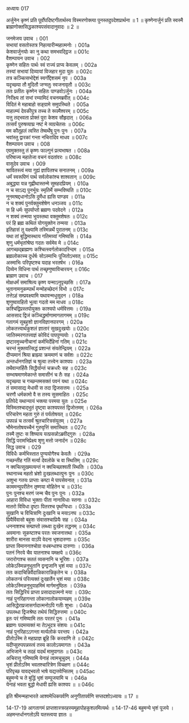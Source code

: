 अध्यायः 017

अर्जुनेन कृष्णं प्रति पूर्वोपदिष्टगीतार्थस्य विस्मरणोक्त्या पुनस्तदुपदेशप्रार्थना ॥ 1 ॥ कृष्णेनार्जुनं प्रति स्वस्मै ब्राह्मणोक्तसिद्धकाश्यपसंवादानुवादः ॥ 2 ॥

जनमेजय उवाच ।	001  
सभायां वसतोस्तत्र निहत्यारीन्महात्मनोः ।	001a  
केशवार्जुनयोः का नु कथा समभवद्द्विज ॥	001c  
वैशम्पायन उवाच ।	002  
कृष्णेन सहितः पार्थः स्वं राज्यं प्राप्य केवलम् ।	002a  
तस्यां सभायां दिव्यायां विजहार मुदा युतः ॥	002c  
तत्र कञ्चित्सभोद्देशं स्वर्गोद्देशसमं नृप ।	003a  
यदृच्छया तौ मुदितौ जग्मतुः स्वजनावृतौ ॥	003c  
ततः प्रतीतः कृष्णेन सहितः पाण्डवोऽर्जुनः ।	004a  
निरीक्ष्य तां सभां रम्यामिदं वचनमब्रवीत् ॥	004c  
विदितं मे महाबाहो सङ्ग्रामे समुपस्थिते ।	005a  
माहात्म्यं देवकीपुत्र तच्च ते रूपमैश्वरम् ॥	005c  
यत्तु तद्भवता प्रोक्तं पुरा केशव सौहृदात् ।	006a  
तत्सर्वं पुरुषव्याघ्र नष्टं मे व्यग्रचेतसः ॥	006c  
मम कौतूहलं त्वस्ति तेष्वर्थेषु पुनः पुनः ।	007a  
भवांस्तु द्वारकां गन्ता नचिरादिव माधव ॥	007c  
वैशम्पायन उवाच ।	008  
एवमुक्तस्तु तं कृष्णः फाल्गुनं प्रत्यभाषत ।	008a  
परिष्वज्य महातेजा वचनं वदतांवरः ॥	008c  
वासुदेव उवाच ।	009  
श्रावितस्त्वं मया गुह्यं ज्ञापितश्च सनातनम् ।	009a  
धर्मं स्वरूपिणं पार्थ सर्वलोकांश्च शाश्वतान् ॥	009c  
अबुद्ध्या यन्न गृह्णीथास्तन्मे सुमहदप्रियम् ।	010a  
न च साऽद्य पुनर्भूयः स्मृतिर्मे सम्भविष्यति ॥	010c  
नूनमश्रद्दधानोऽसि दुर्मेधा ह्यसि पाण्डव ।	011a  
न च शक्यं पुनर्वक्तुमशेषेण धनञ्जय ॥	011c  
स हि धर्मः सुपर्याप्तो ब्रह्मणः पदवेदने ।	012a  
न शक्यं तन्मया भूयस्तथा वक्तुमशेषतः ॥	012c  
परं हि ब्रह्म कथितं योगयुक्तेन तन्मया ।	013a  
इतिहासं तु वक्ष्यामि तस्मिन्नर्थे पुरातनम् ॥	013c  
यथा तां बुद्धिमास्थाय गतिमग्र्यां गमिष्यसि ।	014a  
शृणु धर्मभृतांश्रेष्ठ गदतः सर्वमेव मे ॥	014c  
आगच्छद्ब्राह्मणः कश्चित्स्वर्गलोकादरिन्दम ।	015a  
ब्रह्मलोकाच्च दुर्धर्षः सोऽस्माभिः पूजितोऽभवत् ॥	015c  
अस्माभिः परिपृष्टश्च यदाह भरतर्षभ ।	016a  
दिव्येन विधिना पार्थ तच्छृणुष्वाविचारयन् ॥	016c  
ब्राह्मण उवाच ।	017  
मोक्षधर्मं समाश्रित्य कृष्ण यन्माऽनुपृच्छसि ।	017a  
भूतानामनुकम्पार्थं मन्मोहच्छेदनं विभो ॥	017c  
तत्तेऽहं सम्प्रवक्ष्यामि यथावन्मधुसूदन ।	018a  
शृणुष्वावहितो भूत्वा गदतो मम माधव ॥	018c  
कश्चिद्विप्रस्तपोयुक्तः काश्यपो धर्मवित्तमः ।	019a  
आससाद द्विजं कञ्चिद्धर्माणामागतागमम् ॥	019c  
गतागमं सुबहुशो ज्ञानविज्ञानपारगम् ।	020a  
लोकतत्त्वार्थकुशलं ज्ञातारं सुखदुःखयोः ॥	020c  
जातिस्मरणतत्त्वज्ञं कोविदं पापपुण्ययोः ।	021a  
द्रष्टारमुच्चनीचानां कर्मभिर्देहिनां गतिम् ॥	021c  
चरन्तं मुक्तवत्सिद्धं प्रशान्तं संयतेन्द्रियम् ।	022a  
दीप्यमानं श्रिया ब्राह्म्या क्रममाणं च सर्वशः ॥	022c  
अन्तर्धानगतिज्ञं च श्रुत्वा तत्त्वेन काश्यपः ।	023a  
तथैवान्तर्हितैः सिद्धैर्यान्तं चक्रधरैः सह ॥	023c  
सम्भाषमाणमेकान्ते समासीनं च तैः सह ।	024a  
यदृच्छया च गच्छन्तमसक्तं पवनं यथा ॥	024c  
तं समासाद्य मेधावी स तदा द्विजसत्तमः ।	025a  
चरणौ धर्मकामो वै स तस्य सुसमाहितः ।	025c  
प्रतिपेदे यथान्यायं भक्त्या परमया युतः ॥	025e  
विस्मितश्चाद्भुतं दृष्ट्वा काश्यपस्तं द्विजोत्तमम् ।	026a  
परिचारेण महता गुरुं तं पर्यतोषयत् ॥	026c  
उपपन्नं च तत्सर्वं श्रुतचारित्रसंयुतम् ।	027a  
भौमेनातोषयच्चैनं गुरुवृत्तिं समास्थितः ॥	027c  
तस्मै तुष्टः स शिष्याय यत्प्रसन्नोऽब्रवीद्गुरुः ।	028a  
सिद्धिं परामभिप्रेक्ष्य शृणु मत्तो जनार्दन ॥	028c  
सिद्ध उवाच ।	029  
विविधैः कर्मभिस्तात पुण्ययोगैश्च केवलैः ।	029a  
गच्छन्तीह गतिं मर्त्या देवलोके च वा स्थितिम् ॥	029c  
न क्वचित्सुखमत्यन्तं न क्वचिच्छाश्वती स्थितिः ।	030a  
स्थानाच्च महतो भ्रंशो दुःखलब्धात्पुनः पुनः ॥	030c  
अशुभा गतयः प्राप्ताः कष्टा मे पापसेवनात् ।	031a  
काममन्युपरीतेन तृष्णया मोहितेन च ॥	031c  
पुनः पुनश्च मरणं जन्म चैव पुनः पुनः ।	032a  
आहारा विविधा भुक्ताः पीता नानाविधाः स्तनाः ॥	032c  
मातरो विविधा दृष्टाः पितरश्च पृथग्विधाः ।	033a  
सुखानि च विचित्राणि दुःखानि च मयाऽनघ ॥	033c  
प्रियैर्विवासो बहुशः संवासश्चाप्रियैः सह ।	034a  
धननाशश्च सम्प्राप्तो लब्ध्वा दुःखेन तद्धनम् ॥	034c  
अवमानाः सुकष्टाश्च परतः स्वजनात्तथा ।	035a  
शारीरा मानसा वाऽपि वेदना भृशदारुणाः ॥	035c  
प्राप्ता विमाननाश्चोग्रा वधबन्धाश्च दारुणाः ।	036a  
पतनं निरये चैव यातनाश्च यमक्षये ॥	036c  
जरारोगाश्च सततं व्यसनानि च भूरिशः ।	037a  
लोकेऽस्मिन्ननुभूतानि द्वन्द्वजानि भृशं मया ॥	037c  
ततः कदाचिन्निर्वेदान्निकारान्निकृतेन च ।	038a  
लोकतन्त्रं परित्यक्तं दुःखार्तेन भृशं मया ॥	038c  
लोकेऽस्मिन्ननुभूयाहमिमं मार्गमनुष्ठितः ।	039a  
ततः सिद्धिरियं प्राप्ता प्रसादादात्मनो मया ।	039c  
नाहं पुनरिहागन्ता लोकानालोकयाम्यहम् ॥	039e  
आसिद्धेराप्रजासर्गादात्मनोऽपि गतीः शुभाः ।	040a  
उपलब्धा द्विजश्रेष्ठ तथेयं सिद्धिरुत्तमा ॥	040c  
इतः परं गमिष्यामि ततः परतरं पुनः ।	041a  
ब्रह्मणः पदमव्यक्तं मा तेऽभूदत्र संशयः ॥	041c  
नाहं पुनरिहाऽऽगन्ता मर्त्यलोकं परन्तप ।	042a  
प्रीतोऽस्मि ते महाप्राज्ञ ब्रूहि किं करवाणि ते ॥	042c  
यदीप्सुरुपपन्नस्त्वं तस्य कालोऽयमागतः ।	043a  
अभिजाने च तदहं यदर्थं मामुपागतः ॥	043c  
अचिरात्तु गमिष्यामि येनाहं त्वामचूचुदम् ।	044a  
भृशं प्रीतोऽस्मि भवतश्चारित्रेण विचक्षण ॥	044c  
परिपृच्छ यावद्भवतो भाषे यद्यत्तवेप्सितम् ॥	045ac  
बहुमन्ये च ते बुद्धिं भृशं सम्पूजयामि च ।	046a  
येनाहं भवता बुद्धो मेधावी ह्यसि काश्यप ॥ ॥	046c  

इति श्रीमन्महाभारते आश्वमेधिकपर्वणि अनुगीतापर्वणि सप्तदशोऽध्यायः ॥ 17 ॥

14-17-19 आगतागमं प्राप्तशास्त्ररहस्यमूहापोहकुशलमित्यर्थः ॥ 14-17-46 बहुमन्ये भृशं पूजये । अहमन्तर्धानगतोऽपि यतस्त्वया ज्ञातः ॥ 
